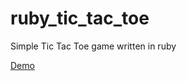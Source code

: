 # ruby_tic_tac_toe

Simple Tic Tac Toe game written in ruby

[Demo](https://replit.com/@MohamedBechirMe/rubytictactoe#main.rb)
